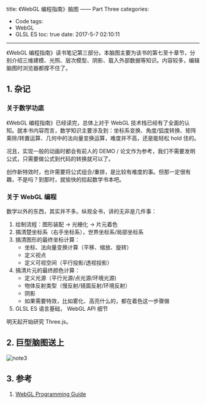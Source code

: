 title: 《WebGL 编程指南》脑图 —— Part Three
categories:
  - Code
tags:
  - WebGL
  - GLSL ES
toc: true
date: 2017-5-7 02:10:11
---

《WebGL 编程指南》读书笔记第三部分。本脑图主要为该书的第七至十章节，分别介绍三维建模、光照、层次模型、阴影、载入外部数据等知识。内容较多，编辑脑图时浏览器都撑不住了。

<!-- more -->

## 1. 杂记

### 关于数学功底

《WebGL 编程指南》已经读完，总体上对于 WebGL 技术栈已经有了全面的认知。就本书内容而言，数学知识主要涉及到：坐标系变换、角度/弧度转换、矩阵乘除/转置运算、几何中的法向量变换运算，难度并不高，还是能轻松 hold 住的。

况且，实现一般的动画时都会有前人的 DEMO / 论文作为参考，我们不需要发明公式，只需要做公式到代码的转换就可以了。

创作新特效时，也许需要将公式组合/重排，是比较有难度的事。但那一定很有趣，不是吗？到那时，就愉快的拾起数学书本吧。

### 关于 WebGL 编程

数学以外的东西，其实并不多。纵观全书，讲的无非是几件事：

1. 绘制流程：图形装配 -> 光栅化 -> 片元着色
2. 搞清楚坐标系（右手坐标系），世界坐标系/局部坐标系
3. 搞清图形的最终坐标计算：
    - 坐标、法向量变换计算（平移、缩放、旋转）
    - 定义视点
    - 定义可视空间（平行投影/透视投影）
4. 搞清片元的最终颜色计算：
    - 定义光源（平行光源/点光源/环境光源)
    - 物体反射类型（慢反射/镜面反射/环境反射）
    - 阴影
    - 如果需要特效，比如雾化、高亮什么的，都在着色这一步骤做
5. GLSL ES 语言基础， WebGL API 细节

明天起开始研究 Three.js。

## 2. 巨型脑图送上

![note3](/imgs/blog/webgl-note-3.png)

## 3. 参考

1. [WebGL Programming Guide](https://sites.google.com/site/webglbook/)